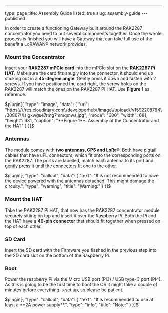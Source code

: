 ---
type: page
title: Assembly Guide
listed: true
slug: assembly-guide
---published

In order to create a functioning Gateway built around the RAK2287 concentrator you need to put several components together. Once the whole process is finished you will have a Gateway that can take full use of the benefit a LoRAWAN® network provides.

### Mount the Concentrator

Insert your **RAK2287 mPCIe card** into the mPCIe slot on the **RAK2287 Pi HAT**. Make sure the card fits snugly into the connector, it should end up sticking out in a **45-degree angle**. Gently press it down and fasten with 2 screws. If you have positioned the card right, the screw holes on the RAK2287 will match the ones on the RAK2287 Pi HAT. Use **Figure 1** as reference.

$plugin[{
    "type": "image",
    "data": {
        "url": "https:\/\/res.cloudinary.com\/developerhub\/image\/upload\/v1592208794\/30867\/lslgxwgse7rmg7mmqmws.jpg",
        "mode": "600",
        "width": 681,
        "height": 681,
        "caption": "**Figure 1**: Assembly of the Concentrator and the HAT"
    }
}]$

### Antennas

The module comes with **two antennas, GPS and LoRa®**. Both have pigtail cables that have uFL connectors, which fit onto the corresponding ports on the RAK2287. The ports are labelled, match each antenna to its port and gently press it until the connectors fit one to the other.

$plugin[{
    "type": "callout",
    "data": {
        "text": "It is not recommended to have the device powered with the antennas detached. This might damage the circuity.",
        "type": "warning",
        "title": "Warning:"
    }
}]$

### Mount the HAT

Take the RAK2287 Pi HAT, that now has the RAK2287 concentrator module securely sitting on top and insert it over the Raspberry Pi. Both the Pi and the HAT have a **40-pin connector** that should fit together when pressed on top of each other.

### SD Card

Insert the SD card with the Firmware you flashed in the previous step into the SD card slot on the bottom of the Raspberry Pi.

### Boot

Power the raspberry Pi via the Micro USB port (Pi3) / USB type-C port (Pi4). As this is going to be the first time to boot the OS it might take a couple of minutes before everything is set up, so please be patient.  

$plugin[{
    "type": "callout",
    "data": {
        "text": "It is recommended to use at least a **2A power supply**.",
        "type": "info",
        "title": "Note:"
    }
}]$

